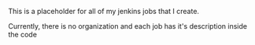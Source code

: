 This is a placeholder for all of my jenkins jobs that I create.

Currently, there is no organization and each job has it's description inside the code
